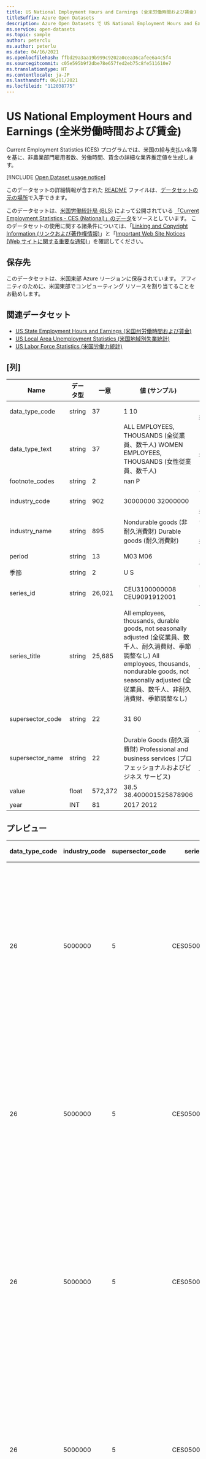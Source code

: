 ```yaml
---
title: US National Employment Hours and Earnings (全米労働時間および賃金)
titleSuffix: Azure Open Datasets
description: Azure Open Datasets で US National Employment Hours and Earnings (全米労働時間および賃金) データセットを使用する方法について説明します。
ms.service: open-datasets
ms.topic: sample
author: peterclu
ms.author: peterlu
ms.date: 04/16/2021
ms.openlocfilehash: ffbd29a3aa19b999c9202a0cea36cafee6a4c5f4
ms.sourcegitcommit: c05e595b9f2dbe78e657fed2eb75c8fe511610e7
ms.translationtype: HT
ms.contentlocale: ja-JP
ms.lasthandoff: 06/11/2021
ms.locfileid: "112038775"
---
```

# <a name="us-national-employment-hours-and-earnings"></a>US National Employment Hours and Earnings (全米労働時間および賃金)

Current Employment Statistics (CES) プログラムでは、米国の給与支払い名簿を基に、非農業部門雇用者数、労働時間、賃金の詳細な業界推定値を生成します。

[!INCLUDE [Open Dataset usage notice](../../includes/open-datasets-usage-note.md)]

このデータセットの詳細情報が含まれた [README](https://download.bls.gov/pub/time.series/ce/ce.txt) ファイルは、[データセットの元の場所](https://download.bls.gov/pub/time.series/ce/)で入手できます。

このデータセットは、[米国労働統計局 (BLS)](https://www.bls.gov/) によって公開されている [「Current Employment Statistics - CES (National)」のデータ](https://www.bls.gov/ces/)をソースとしています。 このデータセットの使用に関する諸条件については、「[Linking and Copyright Information (リンクおよび著作権情報)](https://www.bls.gov/bls/linksite.htm)」と「[Important Web Site Notices (Web サイトに関する重要な通知)](https://www.bls.gov/bls/website-policies.htm)」を確認してください。

## <a name="storage-location"></a>保存先

このデータセットは、米国東部 Azure リージョンに保存されています。 アフィニティのために、米国東部でコンピューティング リソースを割り当てることをお勧めします。

## <a name="related-datasets"></a>関連データセット

- [US State Employment Hours and Earnings (米国州労働時間および賃金)](dataset-us-state-employment-earnings.md)
- [US Local Area Unemployment Statistics (米国地域別失業統計)](dataset-us-local-unemployment.md)
- [US Labor Force Statistics (米国労働力統計)](dataset-us-labor-force.md)

## <a name="columns"></a>[列]

| Name | データ型 | 一意 | 値 (サンプル) | 説明 |
|-|-|-|-|-|
| data_type_code | string | 37 | 1 10 | 「https://download.bls.gov/pub/time.series/ce/ce.datatype」を参照してください。 |
| data_type_text | string | 37 | ALL EMPLOYEES, THOUSANDS (全従業員、数千人) WOMEN EMPLOYEES, THOUSANDS (女性従業員、数千人) | 「https://download.bls.gov/pub/time.series/ce/ce.datatype」を参照してください。 |
| footnote_codes | string | 2 | nan P |  |
| industry_code | string | 902 | 30000000 32000000 | 含まれる異業種。 「https://download.bls.gov/pub/time.series/ce/ce.industry」を参照してください。 |
| industry_name | string | 895 | Nondurable goods (非耐久消費財) Durable goods (耐久消費財) | 含まれる異業種。 「https://download.bls.gov/pub/time.series/ce/ce.industry」を参照してください。 |
| period | string | 13 | M03 M06 | 「https://download.bls.gov/pub/time.series/ce/ce.period」を参照してください。 |
| 季節 | string | 2 | U S |  |
| series_id | string | 26,021 | CEU3100000008 CEU9091912001 | 異なる種類のデータ系列がデータセットで入手できます。 「https://download.bls.gov/pub/time.series/ce/ce.series」を参照してください。 |
| series_title | string | 25,685 | All employees, thousands, durable goods, not seasonally adjusted (全従業員、数千人、耐久消費財、季節調整なし) All employees, thousands, nondurable goods, not seasonally adjusted (全従業員、数千人、非耐久消費財、季節調整なし) | 異なる種類のデータ系列のタイトルがデータセットで入手できます。 「https://download.bls.gov/pub/time.series/ce/ce.series」を参照してください。 |
| supersector_code | string | 22 | 31 60 | より上位レベルの業界またはセクターの分類。 「https://download.bls.gov/pub/time.series/ce/ce.supersector」を参照してください。 |
| supersector_name | string | 22 | Durable Goods (耐久消費財) Professional and business services (プロフェッショナルおよびビジネス サービス) | より上位レベルの業界またはセクターの分類。 「https://download.bls.gov/pub/time.series/ce/ce.supersector」を参照してください。 |
| value | float | 572,372 | 38.5 38.400001525878906 |  |
| year | INT | 81 | 2017 2012 |  |

## <a name="preview"></a>プレビュー

| data_type_code | industry_code | supersector_code | series_id | year | period | value | footnote_codes | 季節 | series_title | supersector_name | industry_name | data_type_text |
|-|-|-|-|-|-|-|-|-|-|-|-|-|
| 26 | 5000000 | 5 | CES0500000026 | 1939 | M04 | 52 | nan | S | All employees, 3-month average change, seasonally adjusted, thousands, total private, seasonally adjusted (全従業員、3 か月の平均変化、季節調整済み、数千人、民間合計、季節調整済み) | Total private (民間合計) | Total private (民間合計) | ALL EMPLOYEES, 3-MONTH AVERAGE CHANGE, SEASONALLY ADJUSTED, THOUSANDS (全従業員、3 か月の平均変化、季節調整済み、数千人) |
| 26 | 5000000 | 5 | CES0500000026 | 1939 | M05 | 65 | nan | S | All employees, 3-month average change, seasonally adjusted, thousands, total private, seasonally adjusted (全従業員、3 か月の平均変化、季節調整済み、数千人、民間合計、季節調整済み) | Total private (民間合計) | Total private (民間合計) | ALL EMPLOYEES, 3-MONTH AVERAGE CHANGE, SEASONALLY ADJUSTED, THOUSANDS (全従業員、3 か月の平均変化、季節調整済み、数千人) |
| 26 | 5000000 | 5 | CES0500000026 | 1939 | M06 | 74 | nan | S | All employees, 3-month average change, seasonally adjusted, thousands, total private, seasonally adjusted (全従業員、3 か月の平均変化、季節調整済み、数千人、民間合計、季節調整済み) | Total private (民間合計) | Total private (民間合計) | ALL EMPLOYEES, 3-MONTH AVERAGE CHANGE, SEASONALLY ADJUSTED, THOUSANDS (全従業員、3 か月の平均変化、季節調整済み、数千人) |
| 26 | 5000000 | 5 | CES0500000026 | 1939 | M07 | 103 | nan | S | All employees, 3-month average change, seasonally adjusted, thousands, total private, seasonally adjusted (全従業員、3 か月の平均変化、季節調整済み、数千人、民間合計、季節調整済み) | Total private (民間合計) | Total private (民間合計) | ALL EMPLOYEES, 3-MONTH AVERAGE CHANGE, SEASONALLY ADJUSTED, THOUSANDS (全従業員、3 か月の平均変化、季節調整済み、数千人) |
| 26 | 5000000 | 5 | CES0500000026 | 1939 | M08 | 108 | nan | S | All employees, 3-month average change, seasonally adjusted, thousands, total private, seasonally adjusted (全従業員、3 か月の平均変化、季節調整済み、数千人、民間合計、季節調整済み) | Total private (民間合計) | Total private (民間合計) | ALL EMPLOYEES, 3-MONTH AVERAGE CHANGE, SEASONALLY ADJUSTED, THOUSANDS (全従業員、3 か月の平均変化、季節調整済み、数千人) |
| 26 | 5000000 | 5 | CES0500000026 | 1939 | M09 | 152 | nan | S | All employees, 3-month average change, seasonally adjusted, thousands, total private, seasonally adjusted (全従業員、3 か月の平均変化、季節調整済み、数千人、民間合計、季節調整済み) | Total private (民間合計) | Total private (民間合計) | ALL EMPLOYEES, 3-MONTH AVERAGE CHANGE, SEASONALLY ADJUSTED, THOUSANDS (全従業員、3 か月の平均変化、季節調整済み、数千人) |
| 26 | 5000000 | 5 | CES0500000026 | 1939 | M10 | 307 | nan | S | All employees, 3-month average change, seasonally adjusted, thousands, total private, seasonally adjusted (全従業員、3 か月の平均変化、季節調整済み、数千人、民間合計、季節調整済み) | Total private (民間合計) | Total private (民間合計) | ALL EMPLOYEES, 3-MONTH AVERAGE CHANGE, SEASONALLY ADJUSTED, THOUSANDS (全従業員、3 か月の平均変化、季節調整済み、数千人) |
| 26 | 5000000 | 5 | CES0500000026 | 1939 | M11 | 248 | nan | S | All employees, 3-month average change, seasonally adjusted, thousands, total private, seasonally adjusted (全従業員、3 か月の平均変化、季節調整済み、数千人、民間合計、季節調整済み) | Total private (民間合計) | Total private (民間合計) | ALL EMPLOYEES, 3-MONTH AVERAGE CHANGE, SEASONALLY ADJUSTED, THOUSANDS (全従業員、3 か月の平均変化、季節調整済み、数千人) |

## <a name="data-access"></a>データ アクセス

### <a name="azure-notebooks"></a>Azure Notebooks

# <a name="azureml-opendatasets"></a>[azureml-opendatasets](#tab/azureml-opendatasets)

<!-- nbstart https://opendatasets-api.azure.com/discoveryapi/OpenDataset/DownloadNotebook?serviceType=AzureNotebooks&package=azureml-opendatasets&registryId=us-employment-hours-earnings-national -->

> [!TIP]
> **[代わりにノートブックをダウンロードします](https://opendatasets-api.azure.com/discoveryapi/OpenDataset/DownloadNotebook?serviceType=AzureNotebooks&package=azureml-opendatasets&registryId=us-employment-hours-earnings-national)** 。

```python
# This is a package in preview.
from azureml.opendatasets import UsLaborEHENational

usLaborEHENational = UsLaborEHENational()
usLaborEHENational_df = usLaborEHENational.to_pandas_dataframe()
```

```python
usLaborEHENational_df.info()
```

<!-- nbend -->

# <a name="azure-storage"></a>[azure-storage](#tab/azure-storage)

<!-- nbstart https://opendatasets-api.azure.com/discoveryapi/OpenDataset/DownloadNotebook?serviceType=AzureNotebooks&package=azure-storage&registryId=us-employment-hours-earnings-national -->

> [!TIP]
> **[代わりにノートブックをダウンロードします](https://opendatasets-api.azure.com/discoveryapi/OpenDataset/DownloadNotebook?serviceType=AzureNotebooks&package=azure-storage&registryId=us-employment-hours-earnings-national)** 。

```python
# Pip install packages
import os, sys

!{sys.executable} -m pip install azure-storage-blob
!{sys.executable} -m pip install pyarrow
!{sys.executable} -m pip install pandas
```

```python
# Azure storage access info
azure_storage_account_name = "azureopendatastorage"
azure_storage_sas_token = r""
container_name = "laborstatisticscontainer"
folder_name = "ehe_national/"
```

```python
from azure.storage.blob import BlockBlobServicefrom azure.storage.blob import BlobServiceClient, BlobClient, ContainerClient

if azure_storage_account_name is None or azure_storage_sas_token is None:
    raise Exception(
        "Provide your specific name and key for your Azure Storage account--see the Prerequisites section earlier.")

print('Looking for the first parquet under the folder ' +
      folder_name + ' in container "' + container_name + '"...')
container_url = f"https://{azure_storage_account_name}.blob.core.windows.net/"
blob_service_client = BlobServiceClient(
    container_url, azure_storage_sas_token if azure_storage_sas_token else None)

container_client = blob_service_client.get_container_client(container_name)
blobs = container_client.list_blobs(folder_name)
sorted_blobs = sorted(list(blobs), key=lambda e: e.name, reverse=True)
targetBlobName = ''
for blob in sorted_blobs:
    if blob.name.startswith(folder_name) and blob.name.endswith('.parquet'):
        targetBlobName = blob.name
        break

print('Target blob to download: ' + targetBlobName)
_, filename = os.path.split(targetBlobName)
blob_client = container_client.get_blob_client(targetBlobName)
with open(filename, 'wb') as local_file:
    blob_client.download_blob().download_to_stream(local_file)
```

```python
# Read the parquet file into Pandas data frame
import pandas as pd

print('Reading the parquet file into Pandas data frame')
df = pd.read_parquet(filename)
```

```python
# you can add your filter at below
print('Loaded as a Pandas data frame: ')
df
```

<!-- nbend -->

# <a name="pyspark"></a>[pyspark](#tab/pyspark)

このプラットフォームとパッケージの組み合わせでは、サンプルは利用できません。

---

### <a name="azure-databricks"></a>Azure Databricks

# <a name="azureml-opendatasets"></a>[azureml-opendatasets](#tab/azureml-opendatasets)

<!-- nbstart https://opendatasets-api.azure.com/discoveryapi/OpenDataset/DownloadNotebook?serviceType=AzureDatabricks&package=azureml-opendatasets&registryId=us-employment-hours-earnings-national -->

> [!TIP]
> **[代わりにノートブックをダウンロードします](https://opendatasets-api.azure.com/discoveryapi/OpenDataset/DownloadNotebook?serviceType=AzureDatabricks&package=azureml-opendatasets&registryId=us-employment-hours-earnings-national)** 。

```python
# This is a package in preview.
from azureml.opendatasets import UsLaborEHENational

usLaborEHENational = UsLaborEHENational()
usLaborEHENational_df = usLaborEHENational.to_spark_dataframe()
```

```python
display(usLaborEHENational_df.limit(5))
```

<!-- nbend -->
 
# <a name="azure-storage"></a>[azure-storage](#tab/azure-storage)

このプラットフォームとパッケージの組み合わせでは、サンプルは利用できません。

# <a name="pyspark"></a>[pyspark](#tab/pyspark)

<!-- nbstart https://opendatasets-api.azure.com/discoveryapi/OpenDataset/DownloadNotebook?serviceType=AzureDatabricks&package=pyspark&registryId=us-employment-hours-earnings-national -->

> [!TIP]
> **[代わりにノートブックをダウンロードします](https://opendatasets-api.azure.com/discoveryapi/OpenDataset/DownloadNotebook?serviceType=AzureDatabricks&package=pyspark&registryId=us-employment-hours-earnings-national)** 。

```python
# Azure storage access info
blob_account_name = "azureopendatastorage"
blob_container_name = "laborstatisticscontainer"
blob_relative_path = "ehe_national/"
blob_sas_token = r""
```

```python
# Allow SPARK to read from Blob remotely
wasbs_path = 'wasbs://%s@%s.blob.core.windows.net/%s' % (blob_container_name, blob_account_name, blob_relative_path)
spark.conf.set(
  'fs.azure.sas.%s.%s.blob.core.windows.net' % (blob_container_name, blob_account_name),
  blob_sas_token)
print('Remote blob path: ' + wasbs_path)
```

```python
# SPARK read parquet, note that it won't load any data yet by now
df = spark.read.parquet(wasbs_path)
print('Register the DataFrame as a SQL temporary view: source')
df.createOrReplaceTempView('source')
```

```python
# Display top 10 rows
print('Displaying top 10 rows: ')
display(spark.sql('SELECT * FROM source LIMIT 10'))
```

<!-- nbend -->

---

### <a name="azure-synapse"></a>Azure Synapse

# <a name="azureml-opendatasets"></a>[azureml-opendatasets](#tab/azureml-opendatasets)

このプラットフォームとパッケージの組み合わせでは、サンプルは利用できません。

# <a name="azure-storage"></a>[azure-storage](#tab/azure-storage)

このプラットフォームとパッケージの組み合わせでは、サンプルは利用できません。

# <a name="pyspark"></a>[pyspark](#tab/pyspark)

<!-- nbstart https://opendatasets-api.azure.com/discoveryapi/OpenDataset/DownloadNotebook?serviceType=AzureSynapse&package=pyspark&registryId=us-employment-hours-earnings-national -->

> [!TIP]
> **[代わりにノートブックをダウンロードします](https://opendatasets-api.azure.com/discoveryapi/OpenDataset/DownloadNotebook?serviceType=AzureSynapse&package=pyspark&registryId=us-employment-hours-earnings-national)** 。

```python
# Azure storage access info
blob_account_name = "azureopendatastorage"
blob_container_name = "laborstatisticscontainer"
blob_relative_path = "ehe_national/"
blob_sas_token = r""
```

```python
# Allow SPARK to read from Blob remotely
wasbs_path = 'wasbs://%s@%s.blob.core.windows.net/%s' % (blob_container_name, blob_account_name, blob_relative_path)
spark.conf.set(
  'fs.azure.sas.%s.%s.blob.core.windows.net' % (blob_container_name, blob_account_name),
  blob_sas_token)
print('Remote blob path: ' + wasbs_path)
```

```python
# SPARK read parquet, note that it won't load any data yet by now
df = spark.read.parquet(wasbs_path)
print('Register the DataFrame as a SQL temporary view: source')
df.createOrReplaceTempView('source')
```

```python
# Display top 10 rows
print('Displaying top 10 rows: ')
display(spark.sql('SELECT * FROM source LIMIT 10'))
```

<!-- nbend -->

---

## <a name="next-steps"></a>次の手順

[Open Datasets カタログ](dataset-catalog.md)の残りのデータセットを表示します。